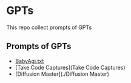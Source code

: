 # GPTs
This repo collect prompts of GPTs

## Prompts of GPTs
- [BabyAgi.txt](./BabyAgi.txt.md)
- [Take Code Captures](Take Code Captures)
- [Diffusion Master](./Diffusion Master)
